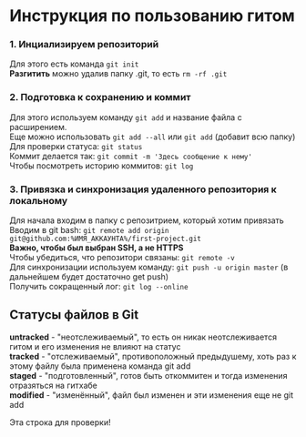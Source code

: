 # Инструкция по пользованию гитом
### 1. Инциализируем репозиторий
Для этого есть команда ```git init```  <br>
**Разгитить** можно удалив папку .git, то есть ```rm -rf .git```  <br>
### 2. Подготовка к сохранению и коммит
Для этого используем команду ```git add```  и название файла с расширением. <br>
Еще можно использовать ```git add --all```  или ```git add```  (добавит всю папку) <br>
Для проверки статуса: ```git status```  <br>
Коммит делается так: ```git commit -m 'Здесь сообщение к нему'``` <br>
Чтобы посмотреть историю коммитов: ```git log```  <br>
### 3. Привязка и синхронизация удаленного репозитория к локальному
Для начала входим в папку с репозитрием, который хотим привязать <br>
Вводим в git bash: ```git remote add origin git@github.com:%ИМЯ_АККАУНТА%/first-project.git```  <br>
**Важно, чтобы был выбран SSH, а не HTTPS** <br>
Чтобы убедиться, что репозитори связаны: ```git remote -v```  <br>
Для синхронизации используем команду: ```git push -u origin master```  (в дальнейшем будет достаточно get push) <br> 
Получить сокращенный лог: ```git log --online```  <br>

## Статусы файлов в Git
**untracked** - "неотслеживаемый", то есть он никак неотслеживается гитом и его изменения не влияют на статус <br>
**tracked** - "отслеживаемый", противоположный предыдушему, хоть раз к этому файлу была применена команда git add <br>
**staged** - "подготовленный", готов быть откоммитен и тогда изменения отразяться на гитхабе <br>
**modified** - "изменённый", файл был изменен и эти изменения еще не git add <br>

Эта строка для проверки!